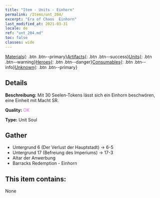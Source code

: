 ```yaml
---
title: "Item - Units - Einhorn"
permalink: /Items/unt_204/
excerpt: "Era of Chaos  Einhorn"
last_modified_at: 2021-03-31
locale: de
ref: "unt_204.md"
toc: false
classes: wide
---
```

 [Materials](/de/Items/){: .btn .btn--primary}[Artifacts](/de/Items/Artifacts/){: .btn .btn--success}[Units](/de/Items/Units/){: .btn .btn--warning}[Heroes](/de/Items/Heroes/){: .btn .btn--danger}[Consumables](/de/Items/Consumables/){: .btn .btn--info}[Unknown](/de/Items/Unknown/){: .btn .btn--primary}

## Details
 **Beschreibung:** Mit 30 Seelen-Tokens lässt sich ein Einhorn beschwören, eine Einheit mit Macht SR.

 **Quality:** <span style="color: #DA70D6">OK</span>

 **Type:** Unit Soul

## Gather

*    Untergrund 6 (Der Verlust der Hauptstadt) -> 6-5 
*    Untergrund 17 (Befreiung des Imperiums) -> 17-3 
*    Altar der Anwerbung 
*    Barracks Redemption - Einhorn 

## This item contains:

  None

